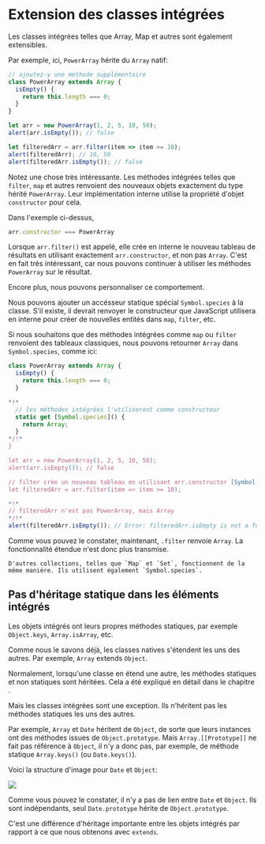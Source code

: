 
# Extension des classes intégrées

Les classes intégrées telles que Array, Map et autres sont également extensibles.

Par exemple, ici, `PowerArray` hérite du `Array` natif:

```js run
// ajoutez-y une méthode supplémentaire
class PowerArray extends Array {
  isEmpty() {
    return this.length === 0;
  }
}

let arr = new PowerArray(1, 2, 5, 10, 50);
alert(arr.isEmpty()); // false

let filteredArr = arr.filter(item => item >= 10);
alert(filteredArr); // 10, 50
alert(filteredArr.isEmpty()); // false
```

Notez une chose très intéressante. Les méthodes intégrées telles que `filter`, `map` et autres renvoient des nouveaux objets exactement du type hérité `PowerArray`. Leur implémentation interne utilise la propriété d'objet `constructor` pour cela.

Dans l'exemple ci-dessus,
```js
arr.constructor === PowerArray
```

Lorsque `arr.filter()` est appelé, elle crée en interne le nouveau tableau de résultats en utilisant exactement `arr.constructor`, et non pas `Array`. C'est en fait très intéressant, car nous pouvons continuer à utiliser les méthodes `PowerArray` sur le résultat.

Encore plus, nous pouvons personnaliser ce comportement.

Nous pouvons ajouter un accésseur statique spécial `Symbol.species` à la classe. S'il existe, il devrait renvoyer le constructeur que JavaScript utilisera en interne pour créer de nouvelles entités dans `map`, `filter`, etc.

Si nous souhaitons que des méthodes intégrées comme `map` ou `filter` renvoient des tableaux classiques, nous pouvons retourner `Array` dans `Symbol.species`, comme ici:

```js run
class PowerArray extends Array {
  isEmpty() {
    return this.length === 0;
  }

*!*
  // les méthodes intégrées l'utiliseront comme constructeur
  static get [Symbol.species]() {
    return Array;
  }
*/!*
}

let arr = new PowerArray(1, 2, 5, 10, 50);
alert(arr.isEmpty()); // false

// filter crée un nouveau tableau en utilisant arr.constructor [Symbol.species] comme constructeur
let filteredArr = arr.filter(item => item >= 10);

*!*
// filteredArr n'est pas PowerArray, mais Array
*/!*
alert(filteredArr.isEmpty()); // Error: filteredArr.isEmpty is not a function
```

Comme vous pouvez le constater, maintenant, `.filter` renvoie `Array`. La fonctionnalité étendue n'est donc plus transmise.

```smart header="D'autres collections fonctionnent de la même manière"
D'autres collections, telles que `Map` et `Set`, fonctionnent de la même manière. Ils utilisent également `Symbol.species`.
```

## Pas d'héritage statique dans les éléments intégrés

Les objets intégrés ont leurs propres méthodes statiques, par exemple `Object.keys`, `Array.isArray`, etc.

Comme nous le savons déjà, les classes natives s'étendent les uns des autres. Par exemple, `Array` extends `Object`.

Normalement, lorsqu'une classe en étend une autre, les méthodes statiques et non statiques sont héritées. Cela a été expliqué en détail dans le chapitre [](info:static-properties-methods#statics-and-inheritance).

Mais les classes intégrées sont une exception. Ils n'héritent pas les méthodes statiques les uns des autres.

Par exemple, `Array` et `Date` héritent de `Object`, de sorte que leurs instances ont des méthodes issues de `Object.prototype`. Mais `Array.[[Prototype]]` ne fait pas référence à `Object`, il n'y a donc pas, par exemple, de méthode statique `Array.keys()` (ou `Date.keys()`).

Voici la structure d'image pour `Date` et `Object`:

![](object-date-inheritance.svg)

Comme vous pouvez le constater, il n'y a pas de lien entre `Date` et `Object`. Ils sont indépendants, seul `Date.prototype` hérite de `Object.prototype`.

C'est une différence d'héritage importante entre les objets intégrés par rapport à ce que nous obtenons avec `extends`.
